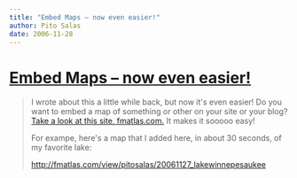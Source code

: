 ```yaml
---
title: "Embed Maps – now even easier!"
author: Pito Salas
date: 2006-11-28
---
```

# [Embed Maps – now even easier!](None)



>
> I wrote about this a little while back, but now it's even easier! Do you
> want to embed a map of something or other on your site or your blog? [Take a
> look at this site, fmatlas.com.](<http://fmatlas.com>) It makes it sooooo
> easy!
>
> For exampe, here's a map that I added here, in about 30 seconds, of my
> favorite lake:
>
> <http://fmatlas.com/view/pitosalas/20061127_lakewinnepesaukee>


